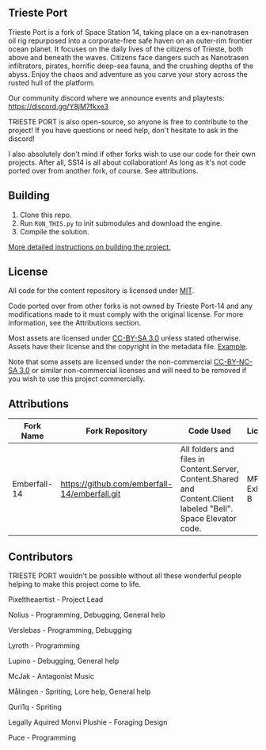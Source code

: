 
## Trieste Port

Trieste Port is a fork of Space Station 14, taking place on a ex-nanotrasen oil rig repurposed into a corporate-free safe haven on an outer-rim frontier ocean planet. It focuses on the daily lives of the citizens of Trieste, both above and beneath the waves. Citizens face dangers such as Nanotrasen infiltrators, pirates, horrific deep-sea fauna, and the crushing depths of the abyss. Enjoy the chaos and adventure as you carve your story across the rusted hull of the platform.

Our community discord where we announce events and playtests: https://discord.gg/Y8jM7fkxe3

TRIESTE PORT is also open-source, so anyone is free to contribute to the project! If you have questions or need help, don't hesitate to ask in the discord!

I also absolutely don't mind if other forks wish to use our code for their own projects. After all, SS14 is all about collaboration! As long as it's not code ported over from another fork, of course. See attributions.

## Building

1. Clone this repo.
2. Run `RUN_THIS.py` to init submodules and download the engine.
3. Compile the solution.

[More detailed instructions on building the project.](https://docs.spacestation14.com/en/general-development/setup.html)

## License

All code for the content repository is licensed under [MIT](https://github.com/space-wizards/space-station-14/blob/master/LICENSE.TXT).

Code ported over from other forks is not owned by Trieste Port-14 and any modifications made to it must comply with the original license. For more information, see the Attributions section.

Most assets are licensed under [CC-BY-SA 3.0](https://creativecommons.org/licenses/by-sa/3.0/) unless stated otherwise. Assets have their license and the copyright in the metadata file. [Example](https://github.com/space-wizards/space-station-14/blob/master/Resources/Textures/Objects/Tools/crowbar.rsi/meta.json).

Note that some assets are licensed under the non-commercial [CC-BY-NC-SA 3.0](https://creativecommons.org/licenses/by-nc-sa/3.0/) or similar non-commercial licenses and will need to be removed if you wish to use this project commercially.

## Attributions

| Fork Name | Fork Repository | Code Used | Licence |
| ------------- | ------------- | ------- | ------- |
| Emberfall-14 | https://github.com/emberfall-14/emberfall.git | All folders and files in Content.Server, Content.Shared and Content.Client labeled "Bell". Space Elevator code. | MPL2 Exhibit B |


## Contributors

TRIESTE PORT wouldn't be possible without all these wonderful people helping to make this project come to life.

Pixeltheaertist - Project Lead

Nolius - Programming, Debugging, General help

Verslebas - Programming, Debugging

Lyroth - Programming

Lupino - Debugging, General help

McJak - Antagonist Music

Målingen - Spriting, Lore help, General help

Quri1q - Spriting

Legally Aquired Monvi Plushie - Foraging Design

Puce - Programming
